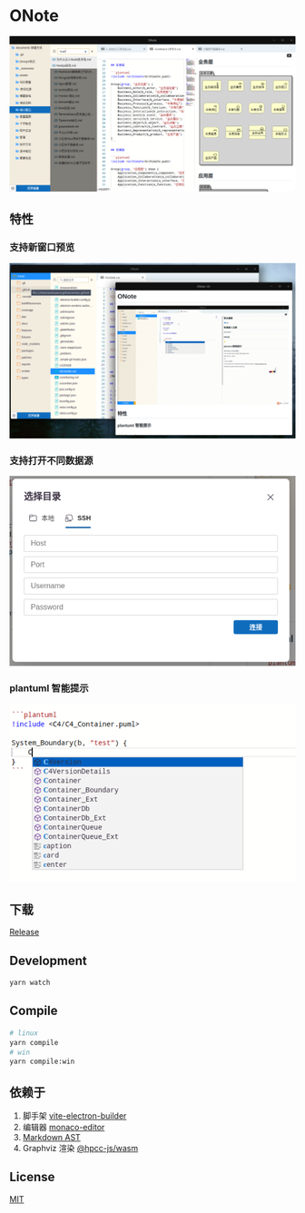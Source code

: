 # ONote

![](docs/assets/screenshot.png)

## 特性

### 支持新窗口预览

![](docs/assets/1667632814747.png)

### 支持打开不同数据源

![](docs/assets/1667632524525.png)

### plantuml 智能提示

![](docs/assets/1667632399819.png)

## 下载

[Release](https://github.com/pansinm/ONote/releases)

## Development

```bash
yarn watch
```

## Compile

```bash
# linux
yarn compile
# win
yarn compile:win
```

## 依赖于

1. 脚手架 [vite-electron-builder](https://github.com/cawa-93/vite-electron-builder)
2. 编辑器 [monaco-editor](https://microsoft.github.io/monaco-editor/)
3. [Markdown AST](https://github.com/syntax-tree/mdast)
4. Graphviz 渲染 [@hpcc-js/wasm](https://github.com/hpcc-systems/hpcc-js-wasm)

## License

[MIT](LICENSE)
